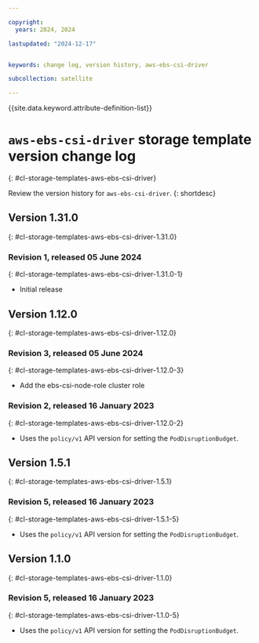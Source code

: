 ```yaml
---

copyright:
  years: 2024, 2024

lastupdated: "2024-12-17"


keywords: change log, version history, aws-ebs-csi-driver

subcollection: satellite

---
```


{{site.data.keyword.attribute-definition-list}}

<!-- The content in this topic is auto-generated except for reuse-snippets indicated with {[ ]}. -->

# `aws-ebs-csi-driver` storage template version change log
{: #cl-storage-templates-aws-ebs-csi-driver}

Review the version history for `aws-ebs-csi-driver`.
{: shortdesc}



## Version 1.31.0
{: #cl-storage-templates-aws-ebs-csi-driver-1.31.0}


### Revision 1, released 05 June 2024
{: #cl-storage-templates-aws-ebs-csi-driver-1.31.0-1}

- Initial release



## Version 1.12.0
{: #cl-storage-templates-aws-ebs-csi-driver-1.12.0}


### Revision 3, released 05 June 2024
{: #cl-storage-templates-aws-ebs-csi-driver-1.12.0-3}

- Add the ebs-csi-node-role cluster role 

### Revision 2, released 16 January 2023
{: #cl-storage-templates-aws-ebs-csi-driver-1.12.0-2}

- Uses the `policy/v1` API version for setting the `PodDisruptionBudget`. 



## Version 1.5.1
{: #cl-storage-templates-aws-ebs-csi-driver-1.5.1}


### Revision 5, released 16 January 2023
{: #cl-storage-templates-aws-ebs-csi-driver-1.5.1-5}

- Uses the `policy/v1` API version for setting the `PodDisruptionBudget`. 



## Version 1.1.0
{: #cl-storage-templates-aws-ebs-csi-driver-1.1.0}


### Revision 5, released 16 January 2023
{: #cl-storage-templates-aws-ebs-csi-driver-1.1.0-5}

- Uses the `policy/v1` API version for setting the `PodDisruptionBudget`. 
